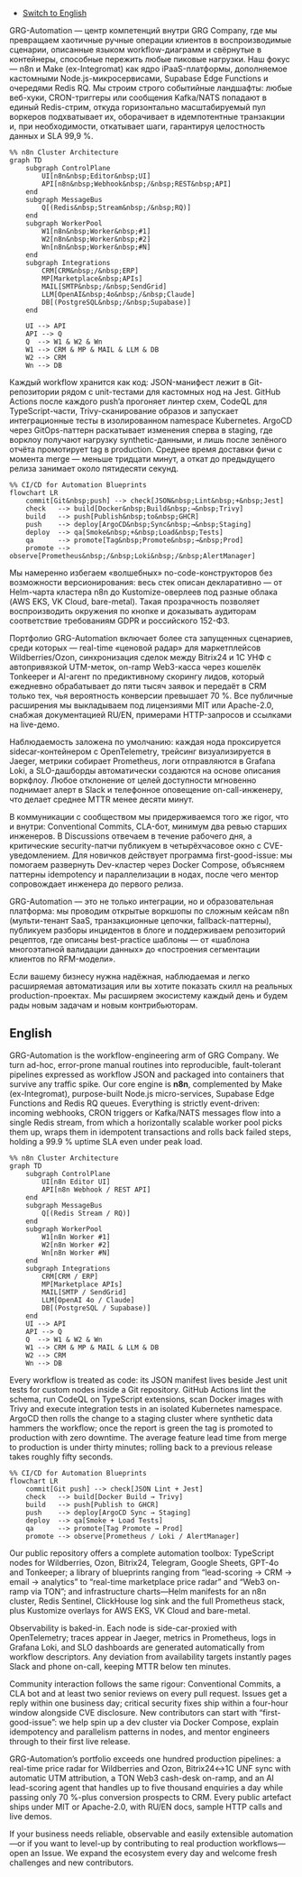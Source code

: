 - [Switch to English](#english)

GRG-Automation — центр компетенций внутри GRG Company, где мы превращаем хаотичные ручные операции клиентов в воспроизводимые сценарии, описанные языком workflow-диаграмм и свёрнутые в контейнеры, способные пережить любые пиковые нагрузки. Наш фокус — n8n и Make (ex-Integromat) как ядро iPaaS-платформы, дополняемое кастомными Node.js-микросервисами, Supabase Edge Functions и очередями Redis RQ. Мы строим строго событийные ландшафты: любые веб-хуки, CRON-триггеры или сообщения Kafka/NATS попадают в единый Redis-стрим, откуда горизонтально масштабируемый пул воркеров подхватывает их, оборачивает в идемпотентные транзакции и, при необходимости, откатывает шаги, гарантируя целостность данных и SLA 99,9 %.

```mermaid
%% n8n Cluster Architecture
graph TD
    subgraph ControlPlane
        UI[n8n&nbsp;Editor&nbsp;UI]
        API[n8n&nbsp;Webhook&nbsp;/&nbsp;REST&nbsp;API]
    end
    subgraph MessageBus
        Q[(Redis&nbsp;Stream&nbsp;/&nbsp;RQ)]
    end
    subgraph WorkerPool
        W1[n8n&nbsp;Worker&nbsp;#1]
        W2[n8n&nbsp;Worker&nbsp;#2]
        Wn[n8n&nbsp;Worker&nbsp;#N]
    end
    subgraph Integrations
        CRM[CRM&nbsp;/&nbsp;ERP]
        MP[Marketplace&nbsp;APIs]
        MAIL[SMTP&nbsp;/&nbsp;SendGrid]
        LLM[OpenAI&nbsp;4o&nbsp;/&nbsp;Claude]
        DB[(PostgreSQL&nbsp;/&nbsp;Supabase)]
    end

    UI --> API
    API --> Q
    Q  --> W1 & W2 & Wn
    W1 --> CRM & MP & MAIL & LLM & DB
    W2 --> CRM
    Wn --> DB
```

Каждый workflow хранится как код: JSON-манифест лежит в Git-репозитории рядом с unit-тестами для кастомных нод на Jest. GitHub Actions после каждого push’a прогоняет линтер схем, CodeQL для TypeScript-части, Trivy-сканирование образов и запускает интеграционные тесты в изолированном namespace Kubernetes. ArgoCD через GitOps-паттерн раскатывает изменения сперва в staging, где ворклоу получают нагрузку synthetic-данными, и лишь после зелёного отчёта промотирует tag в production. Среднее время доставки фичи с момента merge — меньше тридцати минут, а откат до предыдущего релиза занимает около пятидесяти секунд.

```mermaid
%% CI/CD for Automation Blueprints
flowchart LR
    commit[Git&nbsp;push] --> check[JSON&nbsp;Lint&nbsp;+&nbsp;Jest]
    check   --> build[Docker&nbsp;Build&nbsp;→&nbsp;Trivy]
    build   --> push[Publish&nbsp;to&nbsp;GHCR]
    push    --> deploy[ArgoCD&nbsp;Sync&nbsp;→&nbsp;Staging]
    deploy  --> qa[Smoke&nbsp;+&nbsp;Load&nbsp;Tests]
    qa      --> promote[Tag&nbsp;Promote&nbsp;→&nbsp;Prod]
    promote --> observe[Prometheus&nbsp;/&nbsp;Loki&nbsp;/&nbsp;AlertManager]
```

Мы намеренно избегаем «волшебных» no-code-конструкторов без возможности версионирования: весь стек описан декларативно — от Helm-чарта кластера n8n до Kustomize-оверлеев под разные облака (AWS EKS, VK Cloud, bare-metal). Такая прозрачность позволяет воспроизводить окружения по кнопке и доказывать аудиторам соответствие требованиям GDPR и российского 152-ФЗ.

Портфолио GRG-Automation включает более ста запущенных сценариев, среди которых — real-time «ценовой радар» для маркетплейсов Wildberries/Ozon, синхронизация сделок между Bitrix24 и 1С УНФ с автопривязкой UTM-меток, on-ramp Web3-касса через кошелёк Tonkeeper и AI-агент по предиктивному скорингу лидов, который ежедневно обрабатывает до пяти тысяч заявок и передаёт в CRM только тех, чья вероятность конверсии превышает 70 %. Все публичные расширения мы выкладываем под лицензиями MIT или Apache-2.0, снабжая документацией RU/EN, примерами HTTP-запросов и ссылками на live-демо.

Наблюдаемость заложена по умолчанию: каждая нода проксируется sidecar-контейнером с OpenTelemetry, трейсинг визуализируется в Jaeger, метрики собирает Prometheus, логи отправляются в Grafana Loki, а SLO-дашборды автоматически создаются на основе описания воркфлоу. Любое отклонение от целей доступности мгновенно поднимает алерт в Slack и телефонное оповещение on-call-инженеру, что делает среднее MTTR менее десяти минут.

В коммуникации с сообществом мы придерживаемся того же rigor, что и внутри: Conventional Commits, CLA-бот, минимум два ревью старших инженеров. В Dis­cus­sions отвечаем в течение рабочего дня, а критические security-патчи публикуем в четырёхчасовое окно с CVE-уведомлением. Для новичков действует программа first-good-issue: мы помогаем развернуть Dev-кластер через Docker Compose, объясняем паттерны idempotency и параллелизации в нодах, после чего ментор сопровождает инженера до первого релиза.

GRG-Automation — это не только интеграции, но и образовательная платформа: мы проводим открытые воркшопы по сложным кейсам n8n (мульти-тенант SaaS, транзакционные цепочки, fallback-паттерны), публикуем разборы инцидентов в блоге и поддерживаем репозиторий рецептов, где описаны best-practice шаблоны — от «шаблона многоэтапной валидации данных» до «построения сегментации клиентов по RFM-модели».

Если вашему бизнесу нужна надёжная, наблюдаемая и легко расширяемая автоматизация или вы хотите показать скилл на реальных production-проектах. Мы расширяем экосистему каждый день и будем рады новым задачам и новым контрибьюторам.

## English

GRG-Automation is the workflow-engineering arm of GRG Company. We turn ad-hoc, error-prone manual routines into reproducible, fault-tolerant pipelines expressed as workflow JSON and packaged into containers that survive any traffic spike. Our core engine is **n8n**, complemented by Make (ex-Integromat), purpose-built Node.js micro-services, Supabase Edge Functions and Redis RQ queues. Everything is strictly event-driven: incoming webhooks, CRON triggers or Kafka/NATS messages flow into a single Redis stream, from which a horizontally scalable worker pool picks them up, wraps them in idempotent transactions and rolls back failed steps, holding a 99.9 % uptime SLA even under peak load.

```mermaid
%% n8n Cluster Architecture
graph TD
    subgraph ControlPlane
        UI[n8n Editor UI]
        API[n8n Webhook / REST API]
    end
    subgraph MessageBus
        Q[(Redis Stream / RQ)]
    end
    subgraph WorkerPool
        W1[n8n Worker #1]
        W2[n8n Worker #2]
        Wn[n8n Worker #N]
    end
    subgraph Integrations
        CRM[CRM / ERP]
        MP[Marketplace APIs]
        MAIL[SMTP / SendGrid]
        LLM[OpenAI 4o / Claude]
        DB[(PostgreSQL / Supabase)]
    end
    UI --> API
    API --> Q
    Q  --> W1 & W2 & Wn
    W1 --> CRM & MP & MAIL & LLM & DB
    W2 --> CRM
    Wn --> DB
```

Every workflow is treated as code: its JSON manifest lives beside Jest unit tests for custom nodes inside a Git repository. GitHub Actions lint the schema, run CodeQL on TypeScript extensions, scan Docker images with Trivy and execute integration tests in an isolated Kubernetes namespace. ArgoCD then rolls the change to a staging cluster where synthetic data hammers the workflow; once the report is green the tag is promoted to production with zero downtime. The average feature lead time from merge to production is under thirty minutes; rolling back to a previous release takes roughly fifty seconds.

```mermaid
%% CI/CD for Automation Blueprints
flowchart LR
    commit[Git push] --> check[JSON Lint + Jest]
    check   --> build[Docker Build → Trivy]
    build   --> push[Publish to GHCR]
    push    --> deploy[ArgoCD Sync → Staging]
    deploy  --> qa[Smoke + Load Tests]
    qa      --> promote[Tag Promote → Prod]
    promote --> observe[Prometheus / Loki / AlertManager]
```

Our public repository offers a complete automation toolbox: TypeScript nodes for Wildberries, Ozon, Bitrix24, Telegram, Google Sheets, GPT-4o and Tonkeeper; a library of blueprints ranging from “lead-scoring → CRM → email → analytics” to “real-time marketplace price radar” and “Web3 on-ramp via TON”; and infrastructure charts—Helm manifests for an n8n cluster, Redis Sentinel, ClickHouse log sink and the full Prometheus stack, plus Kustomize overlays for AWS EKS, VK Cloud and bare-metal.

Observability is baked-in. Each node is side-car-proxied with OpenTelemetry; traces appear in Jaeger, metrics in Prometheus, logs in Grafana Loki, and SLO dashboards are generated automatically from workflow descriptors. Any deviation from availability targets instantly pages Slack and phone on-call, keeping MTTR below ten minutes.

Community interaction follows the same rigour: Conventional Commits, a CLA bot and at least two senior reviews on every pull request. Issues get a reply within one business day; critical security fixes ship within a four-hour window alongside CVE disclosure. New contributors can start with “first-good-issue”: we help spin up a dev cluster via Docker Compose, explain idempotency and parallelism patterns in nodes, and mentor engineers through to their first live release.

GRG-Automation’s portfolio exceeds one hundred production pipelines: a real-time price radar for Wildberries and Ozon, Bitrix24↔1C UNF sync with automatic UTM attribution, a TON Web3 cash-desk on-ramp, and an AI lead-scoring agent that handles up to five thousand enquiries a day while passing only 70 %-plus conversion prospects to CRM. Every public artefact ships under MIT or Apache-2.0, with RU/EN docs, sample HTTP calls and live demos.

If your business needs reliable, observable and easily extensible automation—or if you want to level-up by contributing to real production workflows—open an Issue. We expand the ecosystem every day and welcome fresh challenges and new contributors.

